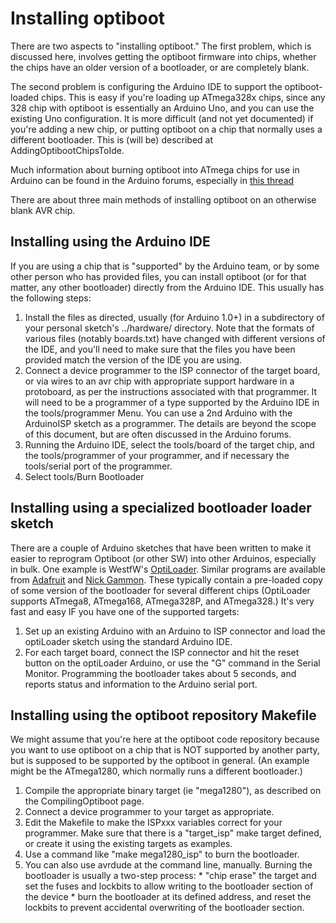 # Installing optiboot #

There are two aspects to "installing optiboot."  The first problem, which is discussed here, involves getting the optiboot firmware into chips, whether the chips have an older version of a bootloader, or are completely blank.

The second problem is configuring the Arduino IDE to support the optiboot-loaded chips.  This is easy if you're loading up ATmega328x chips, since any 328 chip with optiboot is essentially an Arduino Uno, and you can use the existing Uno configuration.  It is more difficult (and not yet documented) if you're adding a new chip, or putting optiboot on a chip that normally uses a different bootloader.  This is (will be) described at AddingOptibootChipsToIde.

Much information about burning optiboot into ATmega chips for use in Arduino can be found in the Arduino forums, especially in [this thread](http://arduino.cc/forum/index.php/topic,64105.0.html)

There are about three main methods of installing optiboot on an otherwise blank AVR chip.

## Installing using the Arduino IDE ##
If you are using a chip that is "supported" by the Arduino team, or by some other person who has provided files, you can install optiboot (or for that matter, any other bootloader) directly from the Arduino IDE.  This usually has the following steps:

  1. Install the files as directed, usually (for Arduino 1.0+) in a subdirectory of your personal sketch's ../hardware/ directory.  Note that the formats of various files (notably boards.txt) have changed with different versions of the IDE, and you'll need to make sure that the files you have been provided match the version of the IDE you are using.
  1. Connect a device programmer to the ISP connector of the target board, or via wires to an avr chip with appropriate support hardware in a protoboard, as per the instructions associated with that programmer.  It will need to be a programmer of a type supported by the Arduino IDE in the tools/programmer Menu.  You can use a 2nd Arduino with the ArduinoISP sketch as a programmer.  The details are beyond the scope of this document, but are often discussed in the Arduino forums.
  1. Running the Arduino IDE, select the tools/board of the target chip, and the tools/programmer of your programmer, and if necessary the tools/serial port of the programmer.
  1. Select tools/Burn Bootloader

## Installing using a specialized bootloader loader sketch ##
There are a couple of Arduino sketches that have been written to make it easier to reprogram Optiboot (or other SW) into other Arduinos, especially in bulk.  One example is WestfW's [OptiLoader](https://github.com/WestfW/OptiLoader).  Similar programs are available from [Adafruit](https://github.com/adafruit/Standalone-Arduino-AVR-ISP-programmer) and [Nick Gammon](http://www.gammon.com.au/forum/?id=11635).  These typically contain a pre-loaded copy of some version of the bootloader for several different chips (OptiLoader supports ATmega8, ATmega168, ATmega328P, and ATmega328.)  It's very fast and easy IF you have one of the supported targets:

  1. Set up an existing Arduino with an Arduino to ISP connector and load the optiLoader sketch using the standard Arduino IDE.
  1. For each target board, connect the ISP connector and hit the reset button on the optiLoader Arduino, or use the "G" command in the Serial Monitor.  Programming the bootloader takes about 5 seconds, and reports status and information to the Arduino serial port.

## Installing using the optiboot repository Makefile ##
We might assume that you're here at the optiboot code repository because you want to use optiboot on a chip that is NOT supported by another party, but is supposed to be supported by the optiboot in general.  (An example might be the ATmega1280, which normally runs a different bootloader.)

  1. Compile the appropriate binary target (ie "mega1280"), as described on the CompilingOptiboot page.
  1. Connect a device programmer to your target as appropriate.
  1. Edit the Makefile to make the ISPxxx variables correct for your programmer.  Make sure that there is a "target\_isp" make target defined, or create it using the existing targets as examples.
  1. Use a command like "make mega1280\_isp" to burn the bootloader.
  1. You can also use avrdude at the command line, manually.  Burning the bootloader is usually a two-step process:
    * "chip erase" the target and set the fuses and lockbits to allow writing to the bootloader section of the device
    * burn the bootloader at its defined address, and reset the lockbits to prevent accidental overwriting of the bootloader section.